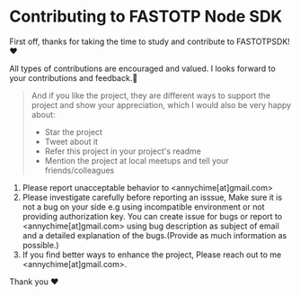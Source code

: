 # Contributing to FASTOTP Node SDK

First off, thanks for taking the time to study and contribute to FASTOTPSDK! ❤️

All types of contributions are encouraged and valued.
I looks forward to your contributions and feedback.🎉

> And if you like the project, they are different ways to support the project and show your appreciation, which I would also be very happy about:
>
> - Star the project
> - Tweet about it
> - Refer this project in your project's readme
> - Mention the project at local meetups and tell your friends/colleagues

1. Please report unacceptable behavior to <annychime[at]gmail.com>
2. Please investigate carefully before reporting an isssue, Make sure it is not a bug on your side e.g using incompatible environment or not providing authorization key. You can create issue for bugs or report to <annychime[at]gmail.com> using bug description as subject of email and a detailed explanation of the bugs.(Provide as much information as possible.)
3. If you find better ways to enhance the project, Please reach out to me <annychime[at]gmail.com>.

Thank you ❤️
